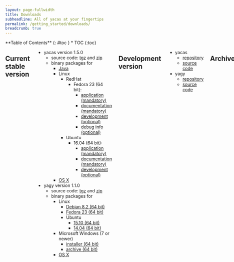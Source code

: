 ```yaml
---
layout: page-fullwidth
title: Downloads
subheadline: All of yacas at your fingertips
permalink: /getting_started/downloads/
breadcrumb: true
---
```


<div class="row">
<div class="medium-4 medium-push-8 columns" markdown="1">
<div class="panel radius" markdown="1">
**Table of Contents**
{: #toc }
*  TOC
{:toc}
</div>
</div>

<div class="medium-8 medium-pull-4 columns" markdown="1">

## Current stable version
* yacas version 1.5.0
  * source code: [tgz](https://github.com/grzegorzmazur/yacas/archive/v1.5.0.tar.gz) and [zip](https://github.com/grzegorzmazur/yacas/archive/v1.5.0.zip)
  * binary packages for
    * [Java](https://github.com/grzegorzmazur/yacas/releases/download/v1.5.0/yacas-1.5.0.jar)
    * Linux
      * RedHat
        * Fedora 23 (64 bit):
          * [application (mandatory)](https://github.com/grzegorzmazur/yacas/releases/download/v1.5.0/yacas-1.5.0-1.fc23.x86_64.rpm)
          * [documentation (mandatory)](https://github.com/grzegorzmazur/yacas/releases/download/v1.5.0/yacas-doc-1.5.0-1.fc23.x86_64.rpm)
          * [development (optional)](https://github.com/grzegorzmazur/yacas/releases/download/v1.5.0/yacas-devel-1.5.0-1.fc23.x86_64.rpm)
          * [debug info (optional)](https://github.com/grzegorzmazur/yacas/releases/download/v1.5.0/yacas-debuginfo-1.5.0-1.fc23.x86_64.rpm)
      * Ubuntu
        * 16.04 (64 bit):
          * [application (mandatory)](https://github.com/grzegorzmazur/yacas/releases/download/v1.5.0/yacas_1.5.0-1xenial1_amd64.deb)
          * [documentation (mandatory)](https://github.com/grzegorzmazur/yacas/releases/download/v1.5.0/yacas-doc_1.5.0-1xenial1_all.deb)
          * [development (optional)](https://github.com/grzegorzmazur/yacas/releases/download/v1.5.0/yacas-dev_1.5.0-1xenial1_amd64.deb)
    * [OS X](https://github.com/grzegorzmazur/yacas/releases/download/v1.5.0/yacas-1.5.0-Darwin.dmg)
* yagy version 1.1.0
  * source code: [tgz](https://github.com/grzegorzmazur/yagy/archive/v1.1.0.tar.gz) and [zip](https://github.com/grzegorzmazur/yagy/archive/v1.1.0.zip)
  * binary packages for
    * Linux
      * [Debian 8.2 (64 bit)](https://github.com/grzegorzmazur/yagy/releases/download/v1.1.0/yagy_1.1.0-1jessie_amd64.deb)
      * [Fedora 23 (64 bit)](https://github.com/grzegorzmazur/yagy/releases/download/v1.1.0/yagy-1.1.0-1.fc23.x86_64.rpm)
      * Ubuntu
        * [15.10 (64 bit)](https://github.com/grzegorzmazur/yagy/releases/download/v1.1.0/yagy_1.1.0-1wily_amd64.deb)
        * [14.04 (64 bit)](https://github.com/grzegorzmazur/yagy/releases/download/v1.1.0/yagy_1.1.0-1trusty_amd64.deb)
    * Microsoft Windows (7 or newer)
      * [installer (64 bit)](https://github.com/grzegorzmazur/yagy/releases/download/v1.1.0/yagy-1.1.0-win64.exe)
      * [archive (64 bit)](https://github.com/grzegorzmazur/yagy/releases/download/v1.1.0/yagy-1.1.0-win64.zip)
    * [OS X](https://github.com/grzegorzmazur/yagy/releases/download/v1.1.0/yagy-1.1.0.dmg)

## Development version
  * yacas
    * [repository](https://github.com/grzegorzmazur/yacas/tree/develop)
    * [source code](https://github.com/grzegorzmazur/yacas/archive/develop.zip)
  * yagy
    * [repository](https://github.com/grzegorzmazur/yagy/)
    * [source code](https://github.com/grzegorzmazur/yagy/archive/master.zip)

## Archive
* yacas version 1.4.2
  * source code: [tgz](https://github.com/grzegorzmazur/yacas/archive/v1.4.2.tar.gz) and [zip](https://github.com/grzegorzmazur/yacas/archive/v1.4.2.zip)
  * binary packages for
    * [Java](https://github.com/grzegorzmazur/yacas/releases/download/v1.4.2/yacas-1.4.2.jar)
    * Linux
      * [Debian 8.2 (64 bit)](https://github.com/grzegorzmazur/yacas/releases/download/v1.4.2/yacas_1.4.2-1jessie_amd64.deb)
      * [Fedora 23 (64 bit)](https://github.com/grzegorzmazur/yacas/releases/download/v1.4.2/yacas-1.4.2-1.fc23.x86_64.rpm)
      * Ubuntu
        * [15.10 (64 bit)](https://github.com/grzegorzmazur/yacas/releases/download/v1.4.2/yacas_1.4.2-1wily_amd64.deb)
        * [14.04 (64 bit)](https://github.com/grzegorzmazur/yacas/releases/download/v1.4.2/yacas_1.4.2-1trusty_amd64.deb)
    * Microsoft Windows (7 or newer)
      * [installer (64 bit)](https://github.com/grzegorzmazur/yacas/releases/download/v1.4.2/yacas-1.4.2-win64.exe)
      * [installer (32 bit)](https://github.com/grzegorzmazur/yacas/releases/download/v1.4.2/yacas-1.4.2-win32.exe)
      * [archive (64 bit)](https://github.com/grzegorzmazur/yacas/releases/download/v1.4.2/yacas-1.4.2-win64.zip)
      * [archive (32 bit)](https://github.com/grzegorzmazur/yacas/releases/download/v1.4.2/yacas-1.4.2-win32.zip)
    * [OS X](https://github.com/grzegorzmazur/yacas/releases/download/v1.4.2/yacas-1.4.2-Darwin.dmg)
* yacas version 1.4.0
  * source code: [tgz](https://github.com/grzegorzmazur/yacas/archive/v1.4.0.tar.gz) and [zip](https://github.com/grzegorzmazur/yacas/archive/v1.4.0.zip)
  * binary packages for
    * [Mac OS X](https://github.com/grzegorzmazur/yacas/releases/download/v1.4.0/yacas-1.4.0-Darwin.dmg)
    * [Ubuntu](https://github.com/grzegorzmazur/yacas/releases/download/v1.4.0/yacas_1.4.0-1_amd64.deb)
* yacas version 1.3.6
  * [source code](http://sourceforge.net/projects/yacas/files/yacas-source/1.3/yacas-1.3.6.tar.gz/download)
  * binary packages for
    * [Mac OS X](http://sourceforge.net/projects/yacas/files/yacas-binary/yacas-1.3.6-Darwin.dmg/download)
    * Microsoft Windows 7 and newer, [64 bit](http://sourceforge.net/projects/yacas/files/yacas-binary/yacas-1.3.6-win64.exe/download) and [32 bit](http://sourceforge.net/projects/yacas/files/yacas-binary/yacas-1.3.6-win32.exe/download) variants
    * [Microsoft Windows XP](http://sourceforge.net/projects/yacas/files/yacas-binary/yacas-1.3.6-winxp.exe/download)
    * [Java](http://sourceforge.net/projects/yacas/files/yacas-binary/yacas-1.3.6.jar/download)
* yagy version 1.0.1
  * [source code](http://sourceforge.net/projects/yagy/files/yagy-1.0.1.tar.gz/download)
  * binary packages for
    * [Mac OS X](http://sourceforge.net/projects/yagy/files/yagy-1.0.1.dmg/download)
    * [Microsoft Windows 7 and newer, 64 bit](http://sourceforge.net/projects/yagy/files/yagy-1.0.1-win64.exe/download)
    * [Microsoft Windows XP](http://sourceforge.net/projects/yagy/files/yagy-1.0.1-win64.exe/download)
    * [Ubuntu 64 bit](https://sourceforge.net/projects/yagy/files/yagy_1.0.0-1_amd64.deb/download)
</div>
</div>
